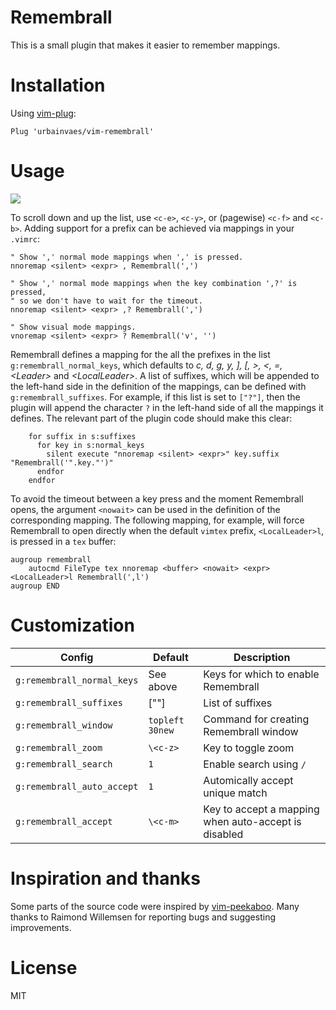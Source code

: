 # Remembrall

This is a small plugin that makes it easier to remember mappings.

# Installation

Using [vim-plug](https://github.com/junegunn/vim-plug):

```vim
Plug 'urbainvaes/vim-remembrall'
```

# Usage

![](https://raw.github.com/urbainvaes/vim-remembrall/gif/tty.gif)

To scroll down and up the list, use `<c-e>`, `<c-y>`, or (pagewise) `<c-f>` and `<c-b>`.
Adding support for a prefix can be achieved via mappings in your `.vimrc`:

```vim
" Show ',' normal mode mappings when ',' is pressed.
nnoremap <silent> <expr> , Remembrall(',')

" Show ',' normal mode mappings when the key combination ',?' is pressed,
" so we don't have to wait for the timeout.
nnoremap <silent> <expr> ,? Remembrall(',')

" Show visual mode mappings.
vnoremap <silent> <expr> ? Remembrall('v', '')
```

Remembrall defines a mapping for the all the prefixes in the list `g:remembrall_normal_keys`,
which defaults to *c, d, g, y, ], [, >, <, =, \<Leader\>* and *\<LocalLeader\>*.
A list of suffixes,
which will be appended to the left-hand side in the definition of the mappings,
can be defined with `g:remembrall_suffixes`.
For example, if this list is set to `["?"]`,
then the plugin will append the character `?` in the left-hand side of all the mappings it defines.
The relevant part of the plugin code should make this clear:
```vim
    for suffix in s:suffixes
      for key in s:normal_keys
        silent execute "nnoremap <silent> <expr>" key.suffix "Remembrall('".key."')"
      endfor
    endfor
```

To avoid the timeout between a key press and the moment Remembrall opens,
the argument `<nowait>` can be used in the definition of the corresponding mapping.
The following mapping, for example,
will force Remembrall to open directly when the default `vimtex` prefix,
`<LocalLeader>l`, is pressed in a `tex` buffer:
```vim
augroup remembrall
    autocmd FileType tex nnoremap <buffer> <nowait> <expr> <LocalLeader>l Remembrall(',l')
augroup END
```

# Customization

| Config                     | Default         | Description                                          |
| ------                     | -------         | -----------                                          |
| `g:remembrall_normal_keys` | See above       | Keys for which to enable Remembrall                  |
| `g:remembrall_suffixes`    | [""]            | List of suffixes                                     |
| `g:remembrall_window`      | `topleft 30new` | Command for creating Remembrall window               |
| `g:remembrall_zoom`        | `\<c-z>`        | Key to toggle zoom                                   |
| `g:remembrall_search`      | `1`             | Enable search using `/`                              |
| `g:remembrall_auto_accept` | `1`             | Automically accept unique match                      |
| `g:remembrall_accept`      | `\<c-m>`        | Key to accept a mapping when auto-accept is disabled |

# Inspiration and thanks

Some parts of the source code were inspired by [vim-peekaboo](https://github.com/junegunn/vim-peekaboo).
Many thanks to Raimond Willemsen for reporting bugs and suggesting improvements.

# License

MIT
